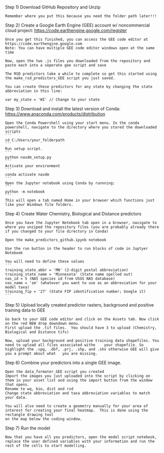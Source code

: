 Step 1) Download GitHub Repository and Unzip
	
	Remember where you put this because you need the folder path later!!!

Step 2) Create a Google Earth Engine (GEE) account w/ noncommercial cloud project: 	https://code.earthengine.google.com/register
	
	Once you get this finished, you can access the GEE code editor at https://code.earthengine.google.com
	Note: You can have multiple GEE code editor windows open at the same time
	
	Now, open the two .js files you downloaded from the repository and paste each into a seperate gee script and save
	
	The RSD predictors take a while to complete so get this started using the make_rsd_predictors_GEE script you just saved.  
	
	You can create these predictors for any state by changing the state abbreviation in this line:
	
	var my_state = 'WI' // Change to your state
	   

Step 3) Download and install the latest version of Conda: https://www.anaconda.com/products/distribution

	Open the Conda Powershell using your start menu. In the conda powershell, navigate to the directory where you stored the downloaded scripts
	```
	cd C:/Users/your_folderpath
	```
	Run setup script.  
	```
	python nasdm_setup.py
	```
	Activate your environment
	```
	conda activate nasdm
	```
	Open the Jupyter notebook using Conda by runnning:
	```
	python -m notebook
	```
	This will open a tab named Home in your browser which functions just like your Windows file folders.

Step 4) Create Water Chemistry, Biological and Distance predictors
	
	Once you have the Jupyter Notebook tab open in a browser, navigate to where you unziped the repository files (you are probably already there if you changed to your file directory in Conda)

	Open the make_predictors_github.ipynb notebook

	Use the run button in the header to run blocks of code in Juptyer Notebook

	You will need to define these values
	```
	training_state_abbr = 'MN' (2-digit postal abbreviation)
	training_state_name = 'Minnesota' (State name spelled out)
	nas_id = 5 (NAS species id from USGS NAS database)
	nas_name = 'zm' (whatever you want to use as an abbreviation for your model taxa)
	training_fip = '27' (State FIP identification number; Google it)
	```
	
	

Step 5) Upload locally created predictor rasters, background and positive training data to GEE
	
	Go back to your GEE code editor and click on the Assets tab. Now click on the red NEW drop downdown menu.
	First upload the .tif files.  You should have 3 to upload (Chemistry, Biological and Distance tifs)
		
	Now, upload your background and positive training data shapefiles. You need to upload all files associated withe 	your shapefile. So highlight the .cpg, .dbf, .prj, .shp, and .shx otherwise GEE will give you a prompt about what 	you are missing.
	


Step 6) Combine your predictors into a single GEE image.
	
	Open the data_formater_GEE script you created
	Import the images you just uploaded into the script by clicking on them in your asset list and using the import button from the window that opens.
	Rename to wq, bio, dist and rsd
	Change state abbreviation and taxa abbreviation variables to match your data.

	You will also need to create a geometry manually for your area of interest for creating your final heatmap.  This is done using the rectangle drawing tool
	on the map below the coding window. 
	
Step 7) Run the model

	Now that you have all you predictors, open the model script notebook, replace the user defined variables with your information and run the rest of the cells to start modelling. 


